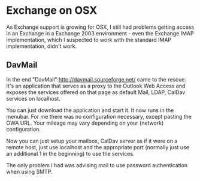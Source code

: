 # Exchange on OSX #

As Exchange support is growing for OSX, I still had problems getting access in an Exchange in a Exchange 2003 environment - even the Exchange IMAP implementation, which I suspected to work with the standard IMAP implementation, didn't work.

## DavMail ##

In the end "DavMail":http://davmail.sourceforge.net/ came to the rescue. It's an application that serves as a proxy to the Outlook Web Access and exposes the services offered on that page as default Mail, LDAP, CalDav services on localhost.

You can just download the application and start it. It now runs in the menubar. For me there was no configuration necessary, except pasting the OWA URL. Your mileage may vary depending on your (network) configuration.

Now you can just setup your mailbox, CalDav server as if it were on a remote host, just use localhost and the appropriate port (normally just use an additional 1 in the beginning) to use the services.

The only problem I had was advising mail to use password authentication when using SMTP.